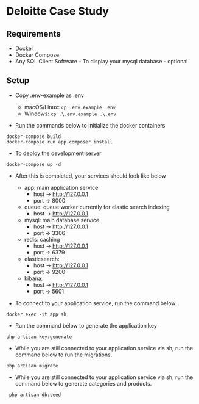 # Deloitte Case Study

## Requirements
- Docker
- Docker Compose
- Any SQL Client Software - To display your mysql database - optional

## Setup
- Copy .env-example as .env
    - macOS/Linux: `cp .env.example .env`
    - Windows: `cp .\.env.example .\.env`

- Run the commands below to initialize the docker containers 

```
docker-compose build
docker-compose run app composer install
```

- To deploy the development server

```
docker-compose up -d
```

- After this is completed, your services should look like below
    - app: main application service
        - host -> http://127.0.0.1
        - port -> 8000
    - queue: queue worker currently for elastic search indexing
        - host -> http://127.0.0.1
    - mysql: main database service
        - host -> http://127.0.0.1
        - port -> 3306
    - redis: caching
        - host -> http://127.0.0.1
        - port -> 6379
    - elasticsearch:
        - host -> http://127.0.0.1
        - port -> 9200
    - kibana:
        - host -> http://127.0.0.1
        - port -> 5601

- To connect to your application service, run the command below.
```
docker exec -it app sh
```

- Run the command below to generate the application key
```
php artisan key:generate
```

- While you are still connected to your application service via sh, run the command below to run the migrations.
```
php artisan migrate
```

- While you are still connected to your application service via sh, run the command below to generate categories and products.
```
 php artisan db:seed
```
